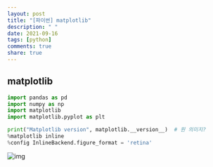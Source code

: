 ```yaml
---
layout: post
title: "[파이썬] matplotlib"
description: " "
date: 2021-09-16
tags: [python]
comments: true
share: true
---
```


## matplotlib

```python
import pandas as pd
import numpy as np
import matplotlib
import matplotlib.pyplot as plt

print("Matplotlib version", matplotlib.__version__)  # 뭔 의미지?
%matplotlib inline
%config InlineBackend.figure_format = 'retina'
```

![img](https://www.dropbox.com/s/oqc1qxb12m8e9hi/%EC%8A%A4%ED%81%AC%EB%A6%B0%EC%83%B7%202018-08-24%2017.03.16.png?raw=1)

